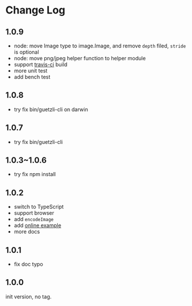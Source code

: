 # Change Log

<!--
## x.y.z

TODO
-->

## 1.0.9

- node: move Image type to image.Image, and remove `depth` filed, `stride` is optional
- node: move png/jpeg helper function to helper module
- support [travis-ci](https://travis-ci.org/chai2010/guetzli-js) build
- more unit test
- add bench test

## 1.0.8

- try fix bin/guetzli-cli on darwin

## 1.0.7

- try fix bin/guetzli-cli

## 1.0.3~1.0.6

- try fix npm install

## 1.0.2

- switch to TypeScript
- support browser
- add `encodeImage`
- add [online example](https://chai2010.github.io/guetzli-js/example/)
- more docs


## 1.0.1

- fix doc typo

 
## 1.0.0

init version, no tag.

